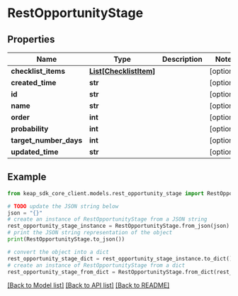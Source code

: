 # RestOpportunityStage


## Properties

Name | Type | Description | Notes
------------ | ------------- | ------------- | -------------
**checklist_items** | [**List[ChecklistItem]**](ChecklistItem.md) |  | [optional] 
**created_time** | **str** |  | [optional] 
**id** | **str** |  | [optional] 
**name** | **str** |  | [optional] 
**order** | **int** |  | [optional] 
**probability** | **int** |  | [optional] 
**target_number_days** | **int** |  | [optional] 
**updated_time** | **str** |  | [optional] 

## Example

```python
from keap_sdk_core_client.models.rest_opportunity_stage import RestOpportunityStage

# TODO update the JSON string below
json = "{}"
# create an instance of RestOpportunityStage from a JSON string
rest_opportunity_stage_instance = RestOpportunityStage.from_json(json)
# print the JSON string representation of the object
print(RestOpportunityStage.to_json())

# convert the object into a dict
rest_opportunity_stage_dict = rest_opportunity_stage_instance.to_dict()
# create an instance of RestOpportunityStage from a dict
rest_opportunity_stage_from_dict = RestOpportunityStage.from_dict(rest_opportunity_stage_dict)
```
[[Back to Model list]](../README.md#documentation-for-models) [[Back to API list]](../README.md#documentation-for-api-endpoints) [[Back to README]](../README.md)


